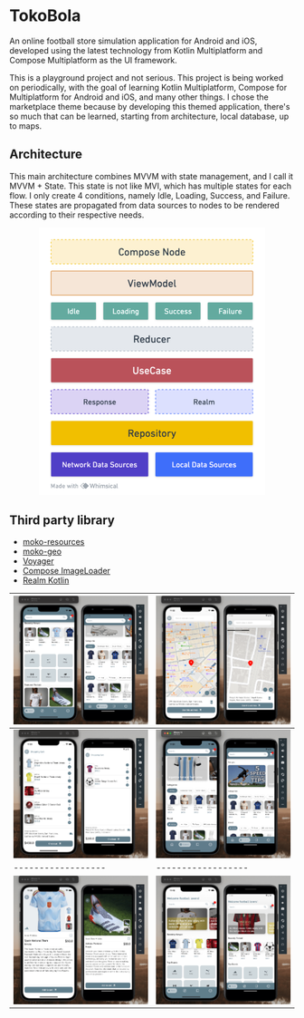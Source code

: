 # TokoBola

An online football store simulation application for Android and iOS, developed using the latest
technology from Kotlin Multiplatform and Compose Multiplatform as the UI framework.

This is a playground project and not serious. This project is being worked on periodically, with the
goal of learning Kotlin Multiplatform, Compose for Multiplatform for Android and iOS, and many other
things. I chose the marketplace theme because by developing this themed application, there's so much
that can be learned, starting from architecture, local database, up to maps.

## Architecture

This main architecture combines MVVM with state management, and I call it MVVM + State. This state
is not like MVI, which has multiple states for each flow. I only create 4 conditions, namely Idle,
Loading, Success, and Failure. These states are propagated from data sources to nodes to be rendered
according to their respective needs.

<p align="center">
  <img src="doc/img.png" width=400/>
</p>

## Third party library

- [moko-resources](https://github.com/icerockdev/moko-resources)
- [moko-geo](https://github.com/icerockdev/moko-geo)
- [Voyager](https://voyager.adriel.cafe/)
- [Compose ImageLoader](https://github.com/qdsfdhvh/compose-imageloader)
- [Realm Kotlin](https://realm.io/realm-kotlin/)

| ![](doc/ss1.png)   | ![](doc/ss2.png)   |
|--------------------|--------------------|
| ![](doc/ss3.png)   | ![](doc/ss4.png)   |
| ------------------ | ------------------ |
| ![](doc/ss5.png)   | ![](doc/ss6.png)   |